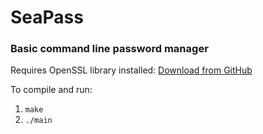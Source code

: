 # SeaPass
### Basic command line password manager

Requires OpenSSL library installed: [Download from GitHub](https://github.com/openssl/openssl/) 

To compile and run:

1. <code>make</code>
2. <code>./main</code>
